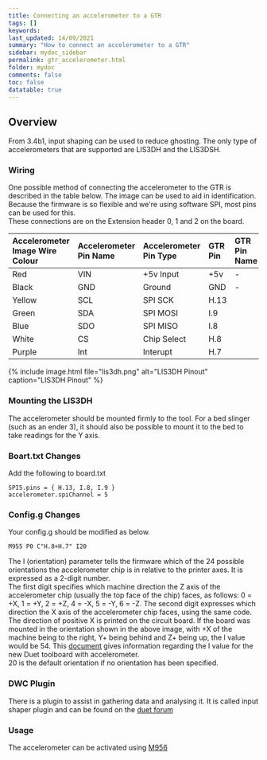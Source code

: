 ```yaml
---
title: Connecting an accelerometer to a GTR
tags: []
keywords: 
last_updated: 14/09/2021
summary: "How to connect an accelerometer to a GTR"
sidebar: mydoc_sidebar
permalink: gtr_accelerometer.html
folder: mydoc
comments: false
toc: false
datatable: true
---
```


## Overview

From 3.4b1, input shaping can be used to reduce ghosting. The only type of accelerometers that are supported are LIS3DH and the LIS3DSH.   

### Wiring

One possible method of connecting the accelerometer to the GTR is described in the table below. The image can be used to aid in identification.  
Because the firmware is so flexible and we're using software SPI, most pins can be used for this.  
These connections are on the Extension header 0, 1 and 2 on the board.  

<div class="datatable-begin"></div>

|Accelerometer Image Wire Colour|Accelerometer Pin Name|Accelerometer Pin Type|GTR Pin|GTR Pin Name|
|:---|:---|:---|:---|:----|
|Red|VIN| +5v Input| +5v| -|
|Black|GND|Ground|GND|-|
|Yellow|SCL|SPI SCK|H.13||
|Green|SDA|SPI MOSI|I.9||
|Blue|SDO|SPI MISO|I.8||
|White|CS|Chip Select|H.8||
|Purple|Int|Interupt|H.7||

<div class="datatable-end"></div>

{% include image.html file="lis3dh.png" alt="LIS3DH Pinout" caption="LIS3DH Pinout" %}

### Mounting the LIS3DH

The accelerometer should be mounted firmly to the tool. For a bed slinger (such as an ender 3), it should also be possible to mount it to the bed to take readings for the Y axis.  

### Boart.txt Changes

Add the following to board.txt
```
SPI5.pins = { H.13, I.8, I.9 }
accelerometer.spiChannel = 5
```

### Config.g Changes

Your config.g should be modified as below.
```
M955 P0 C"H.8+H.7" I20
```  
The I (orientation) parameter tells the firmware which of the 24 possible orientations the accelerometer chip is in relative to the printer axes. It is expressed as a 2-digit number.  
The first digit specifies which machine direction the Z axis of the accelerometer chip (usually the top face of the chip) faces, as follows: 0 = +X, 1 = +Y, 2 = +Z, 4 = -X, 5 = -Y, 6 = -Z. The second digit expresses which direction the X axis of the accelerometer chip faces, using the same code. The direction of positive X is printed on the circuit board. If the board was mounted in the orientation shown in the above image, with +X of the machine being to the right, Y+ being behind and Z+ being up, the I value would be 54. This [document](https://www.dropbox.com/s/hu2w5mk57l4zqpg/Accelerometer%20Orientation.pdf?dl=0) gives information regarding the I value for the new Duet toolboard with accelerometer.  
20 is the default orientation if no orientation has been specified.

### DWC Plugin

There is a plugin to assist in gathering data and analysing it.
It is called input shaper plugin and can be found on the [duet forum](https://github.com/mfs12/DuetWebControl/releases)

### Usage

The accelerometer can be activated using [M956](https://duet3d.dozuki.com/Wiki/Gcode#Section_M956_Collect_accelerometer_data_and_write_to_file)